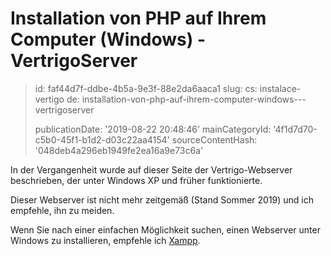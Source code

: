 Installation von PHP auf Ihrem Computer (Windows) - VertrigoServer
==================================================================

> id: faf44d7f-ddbe-4b5a-9e3f-88e2da6aaca1
> slug:
> 	cs: instalace-vertigo
> 	de: installation-von-php-auf-ihrem-computer-windows---vertrigoserver
> 
> publicationDate: '2019-08-22 20:48:46'
> mainCategoryId: '4f1d7d70-c5b0-45f1-b1d2-d03c22aa4154'
> sourceContentHash: '048deb4a296eb1949fe2ea16a9e73c6a'

In der Vergangenheit wurde auf dieser Seite der Vertrigo-Webserver beschrieben, der unter Windows XP und früher funktionierte.

Dieser Webserver ist nicht mehr zeitgemäß (Stand Sommer 2019) und ich empfehle, ihn zu meiden.

Wenn Sie nach einer einfachen Möglichkeit suchen, einen Webserver unter Windows zu installieren, empfehle ich <a href="https://www.apachefriends.org/index.html">Xampp</a>.
